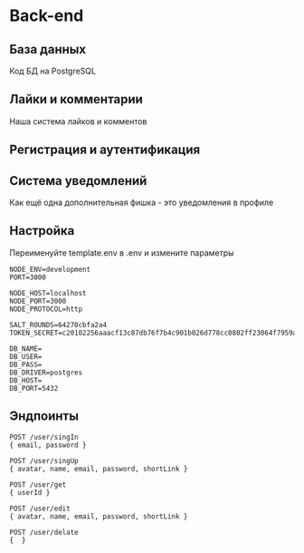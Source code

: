 # Back-end

## База данных

Код БД на PostgreSQL

## Лайки и комментарии

Наша система лайков и комментов

## Регистрация и аутентификация

## Система уведомлений

Как ещё одна дополнительная фишка - это уведомления в профиле

## Настройка

Переименуйте template.env в .env
и измените параметры

```
NODE_ENV=development
PORT=3000

NODE_HOST=localhost
NODE_PORT=3000
NODE_PROTOCOL=http

SALT_ROUNDS=64270cbfa2a4
TOKEN_SECRET=c20102256aaacf13c87db76f7b4c901b026d778cc0802ff23064f7959a603c8b

DB_NAME=
DB_USER=
DB_PASS=
DB_DRIVER=postgres
DB_HOST=
DB_PORT=5432
```

## Эндпоинты

```
POST /user/singIn
{ email, password }

POST /user/singUp
{ avatar, name, email, password, shortLink }

POST /user/get
{ userId }

POST /user/edit
{ avatar, name, email, password, shortLink }

POST /user/delate
{  }
```
